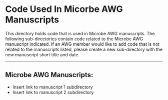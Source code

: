 # Code Used In Micorbe AWG Manuscripts

This directory holds code that is used in Microbe AWG manuscripts. The following sub-directories contain code related to the Microbe AWG manuscript indicated. If an AWG member would like to add code that is not related to the manuscripts listed, please create a new sub-directory with the new manuscript short title and date.

---

## Microbe AWG Manuscripts:

- Insert link to manuscript 1 subdirectory
- Insert link to manuscript 2 subdirectory
